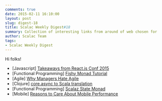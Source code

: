 ```yaml
---
comments: true
date: 2015-02-11 16:10:00
layout: post
slug: digest-18
title: Scalac Weekly Digest#18
summary: Collection of interesting links from around of web chosen for you by Scalac team
author: Scalac Team
tags:
- Scalac Weekly Digest
---
```


Hi folks!

* \[Javascript\] [Takeaways from React.js Conf 2015](http://kevinold.com/2015/01/31/takeaways-from-reactjs-conf-2015.html)
* \[Functional Programming\] [Fishy Monad Tutorial](https://maciejpirog.github.io/fishy/)
* \[Agile\] [Why Managers Hate Agile](http://www.forbes.com/sites/stevedenning/2015/01/28/more-on-why-managers-hate-agile/)
* \[Clojure\] [core.async to Scala translation](http://blog.podsnap.com/scasync.html)
* \[Functional Programming\] [Scalaz State Monad](https://www.youtube.com/watch?v=Jg3Uv_YWJqI)
* \[Mobile\] [Reasons to Care About Mobile Performance](http://www.webperformancetoday.com/2015/02/04/11-reasons-care-mobile-performance-2015-infographic/)


